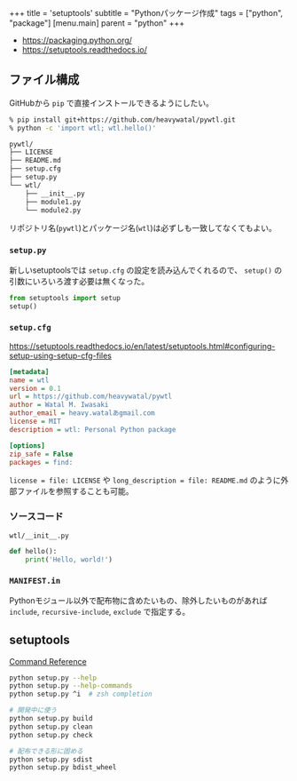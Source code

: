 +++
title = 'setuptools'
subtitle = "Pythonパッケージ作成"
tags = ["python", "package"]
[menu.main]
  parent = "python"
+++

- https://packaging.python.org/
- https://setuptools.readthedocs.io/

## ファイル構成

GitHubから `pip` で直接インストールできるようにしたい。

```sh
% pip install git+https://github.com/heavywatal/pywtl.git
% python -c 'import wtl; wtl.hello()'
```

```sh
pywtl/
├── LICENSE
├── README.md
├── setup.cfg
├── setup.py
└── wtl/
    ├── __init__.py
    ├── module1.py
    └── module2.py
```

リポジトリ名(`pywtl`)とパッケージ名(`wtl`)は必ずしも一致してなくてもよい。


### `setup.py`

新しいsetuptoolsでは `setup.cfg` の設定を読み込んでくれるので、
`setup()` の引数にいろいろ渡す必要は無くなった。

```py
from setuptools import setup
setup()
```

### `setup.cfg`

https://setuptools.readthedocs.io/en/latest/setuptools.html#configuring-setup-using-setup-cfg-files

```ini
[metadata]
name = wtl
version = 0.1
url = https://github.com/heavywatal/pywtl
author = Watal M. Iwasaki
author_email = heavy.watalあgmail.com
license = MIT
description = wtl: Personal Python package

[options]
zip_safe = False
packages = find:
```

`license = file: LICENSE` や `long_description = file: README.md`
のように外部ファイルを参照することも可能。


### ソースコード

`wtl/__init__.py`

```py
def hello():
    print('Hello, world!')
```

### `MANIFEST.in`

Pythonモジュール以外で配布物に含めたいもの、除外したいものがあれば
`include`, `recursive-include`, `exclude`
で指定する。


## setuptools

[Command Reference](https://setuptools.readthedocs.io/en/latest/setuptools.html#command-reference)

```sh
python setup.py --help
python setup.py --help-commands
python setup.py ^i  # zsh completion

# 開発中に使う
python setup.py build
python setup.py clean
python setup.py check

# 配布できる形に固める
python setup.py sdist
python setup.py bdist_wheel
```
